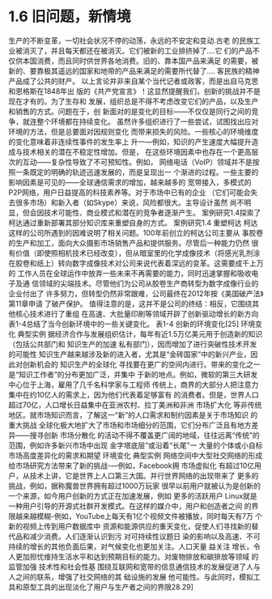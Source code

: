 # 1.6 旧问题，新情境

生产的不断变革，一切社会状况不停的动荡，永远的不安定和变动.古老
的民族工业被消灭了，并且每天都还在被消灭。它们被新的工业排挤掉了….它
们的产品不仅供本国消费，而且同时供世界各地消费。旧的、靠本国产品来满足
的需要，被新的、要靠极其遥远的国家和地带的产品来满足的需要所代替了....
客民族的精神产品成了公共的财产。
以上言论并非来自某个当代记者或政客，而是出自马克思和恩格斯在1848年出
版的《共产党宣言》！这显然提醒我们，创新的挑战并不是现在才有的。为了生存和
发展，组织总是不得不考虑改变它们的产品，以及生产和销售的方式。问题在于，创
新面对的是变化的目标——不仅仅是同行之间的竞争，就连整个环境都在持续变化。
虽然许多组织进行了一些尝试，试图找出应对环境的方法，但是总要面对因规则变化
而带来损失的风险。一些核心的环境维度的变化意味着非连续性事件的发生率上
升一—例如，知识的产生速度大幅提升造成与技术相关的潜在不稳定性增加。但是，
在这些环境因素中也存在一个更高层次的互动——复杂性导致了不可预知性。例如，
网络电话（VoIP）领域并不是按照一条既定的明确的轨迹迅速发展的，而是呈现出一
个渐进的过程。一些主要的影响因素是可见的——全球通信需求的增加，越来越多的
宽带接入，多模式的P2P网络，用户日益提高的科技素养等。对于市场中已有的企业
（它们可能会失去很多市场）和新入者（如Skype）来说，风险都很大。主导设计虽然
尚不明显，但会因技术可能性、商业模式和潜在的竞争者逐渐产生。
案例研究1.4探索了柯达通过重新部署其部分知识库来重塑自身的方式。
案例研究1.4
重塑柯达
柯达这样的公司所遇到的因难说明了相关问题。100年前创立的柯达公司主要从
事胶卷的生产和加工，面向大众摄影市场销售产品和提供服务。尽管后一种能力仍然
很有价值（即使照相机技术已经改变），但从暗室里的化学成像技术（将感光乳剂涂
在胶卷和纸上）转向数字成像技术对公司来说代表着深远的变革。这需要成千上万的
工作人员在全球运作中放弃一些未来不再需要的能力，同时迅速掌握和吸收电子及通
信领域的尖端技术。尽管他们为公司从胶卷生产商转型为数字成像行业的企业付出了
许多努力，但转型仍然非常跟难，公司最终在2012年按《美国破产法》第11章申请
了破产保护。
值得注意的是，这并不是公司的终结：相反，它围绕其他核心技术进行了重组
在高速、大批量印刷等领域开辟了创新驱动增长的新方向
表1-4总结了当今创新环境中的一些关键变化。
表1-4
创新的环境变化[25]
环境变化
典型实例
据经济合作与发展组织估计，每年有近1.5万亿美元用于创造新的知识（包括公共部门和
知识生产的加速
私有部门），因而增加了进行突破性技术开发的可能性
知识生产越来越涉及新的进入者，尤其是“金砖国家”中的新兴产业，因此对创新机会的
知识生产的全球化
寻找要在更广的空间内进行。带来的变化之一是“知识工作者”的分布更加广泛，并集中
于新的地点。例如，微软的第三大研发中心位于上海，雇用了几千名科学家与工程师
传统上，商界的大部分人把注意力集中在约10亿人的需求上，因为他们代表着足够富有
的消费者。但是，世界人口超过70亿，人口增长日益集中在亚洲农村、拉丁美洲和非洲
市场扩大化
等非传统地区。就市场知识而言，了解这一“新”的人口需求和制约因素是关于市场知识
的重大挑战
全球化极大地扩大了市场和市场细分的范围，它们分布广泛且有地方差异——搜寻创新
市场分散化
的活动不得不覆盖更广阔的地域，往往远离“传统”的范围，例如许多新兴市场中出现
金字塔底层”或沿着“长尾”一
大量的个体或小自标市场高度差异化的需求和期望
环境变化
典型实例
网络空间中大型社交网络的形成给市场研究方法带来了新的挑战-—例如，Facebook拥
市场虚拟化
有超过10亿用户，从技术上讲，它是世界上人口第三大国。并行世界网络的出现带来了
更多的挑战，例如，据称魔兽世界拥有超过1000万玩家
很早以前用户就被认为是创新的一个来源，如今用户创新的方式正在加速发展，例如
更多的活跃用户
Linux就是一种用户引导的开源式社群开发模式。在这样的媒介中，用户和创造者之间
的界限越来越模糊-例如，YouTube上每天有1亿个视频文件被播放，同时每天有7万
个新的视频上传到用户数据库中
资源和能源供应的重天变化，促使人们寻找新的替代品和减少消费。人们逐渐认识到污
对可持续性议题日
染的影响以及高速、不可持续的增长的其他负面后果，对气候变化也更加关注。人口天量
益关注
增长，令人更加担忧维持生活水平和达到预期目标的能力。对废物排放和碳排放等领域
的监管加强
技术性和社会性基
围绕互联网和宽带的信息通信技术的发展促进了人与人之间的联系，增强了社交网络的其
础设施的发展
他可能性。与此同时，模拟工具和原型工具的出现淡化了用户与生产者之间的界限28.29]
